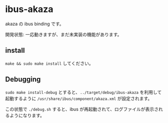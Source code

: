# ibus-akaza

akaza の ibus binding です。

開発状態: 一応動きますが、まだ未実装の機能があります。

## install

`make && sudo make install` してください。

## Debugging

`sudo make install-debug` とすると、`../target/debug/ibus-akaza` を利用して起動するように `/usr/share/ibus/component/akaza.xml` が設定されます。

この状態で `./debug.sh` すると、ibus が再起動されて、ログファイルが表示されるようになります。

